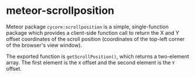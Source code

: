 meteor-scrollposition
======

Meteor package `cycore:scrollposition` is a simple, single-function package
which provides a client-side function call to return the X and Y offset coordinates
of the scroll position (coordinates of the top-left corner of the browser's view window).

The exported function is `getScrollPosition()`, which returns a two-element array.  The first
element is the `X` offset and the second element is the `Y` offset.

